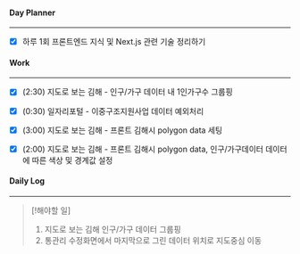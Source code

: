 
#### Day Planner
---
- [x] 하루 1회 프론트엔드 지식 및 Next.js 관련 기술 정리하기


#### Work
---
- [x] (2:30) 지도로 보는 김해 - 인구/가구 데이터 내 1인가구수 그룹핑
- [x] (0:30) 일자리포털 - 이중구조지원사업 데이터 예외처리
- [x] (3:00) 지도로 보는 김해 - 프론트 김해시 polygon data 세팅
- [x] (2:00) 지도로 보는 김해 - 프론트 김해시 polygon data, 인구/가구데이터 데이터에 따른 색상 및 경계값 설정


#### Daily Log
---
> [!해야할 일]
> 1. 지도로 보는 김해 인구/가구 데이터 그룹핑
> 2. 통관리 수정화면에서 마지막으로 그린 데이터 위치로 지도중심 이동



